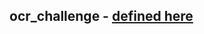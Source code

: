 ## ocr_challenge - [defined here](http://www.asymmetrik.com/programming-challenges/business-card-ocr.html)

